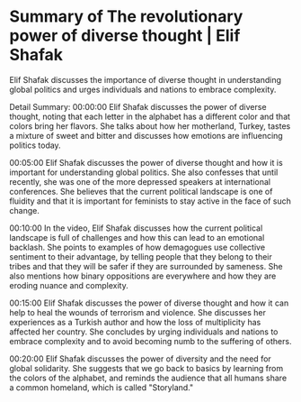 # Summary of The revolutionary power of diverse thought | Elif Shafak

Elif Shafak discusses the importance of diverse thought in understanding global politics and urges individuals and nations to embrace complexity.

Detail Summary: 
00:00:00
Elif Shafak discusses the power of diverse thought, noting that each letter in the alphabet has a different color and that colors bring her flavors. She talks about how her motherland, Turkey, tastes a mixture of sweet and bitter and discusses how emotions are influencing politics today.

00:05:00
Elif Shafak discusses the power of diverse thought and how it is important for understanding global politics. She also confesses that until recently, she was one of the more depressed speakers at international conferences. She believes that the current political landscape is one of fluidity and that it is important for feminists to stay active in the face of such change.

00:10:00
In the video, Elif Shafak discusses how the current political landscape is full of challenges and how this can lead to an emotional backlash. She points to examples of how demagogues use collective sentiment to their advantage, by telling people that they belong to their tribes and that they will be safer if they are surrounded by sameness. She also mentions how binary oppositions are everywhere and how they are eroding nuance and complexity.

00:15:00
Elif Shafak discusses the power of diverse thought and how it can help to heal the wounds of terrorism and violence. She discusses her experiences as a Turkish author and how the loss of multiplicity has affected her country. She concludes by urging individuals and nations to embrace complexity and to avoid becoming numb to the suffering of others.

00:20:00
Elif Shafak discusses the power of diversity and the need for global solidarity. She suggests that we go back to basics by learning from the colors of the alphabet, and reminds the audience that all humans share a common homeland, which is called "Storyland."

